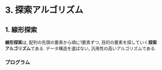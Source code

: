# **3. 探索アルゴリズム**

## **1. 線形探索**

**線形探索**は, 配列の先頭の要素から順に1要素ずつ, 目的の要素を探していく**探索アルゴリズム**である. データ構造を選ばない, 汎用性の高いアルゴリズムである.

### **プログラム**
